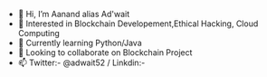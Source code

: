 - 👋 Hi, I’m Aanand alias Ad'wait
- 👀 Interested in Blockchain Developement,Ethical Hacking, Cloud Computing
- 🌱 Currently learning Python/Java
- 💞️ Looking to collaborate on Blockchain Project
- 📫 Twitter:- @adwait52 / Linkdin:-

<!---
adwait52/adwait52 is a ✨ special ✨ repository because its `README.md` (this file) appears on your GitHub profile.
You can click the Preview link to take a look at your changes.
--->
